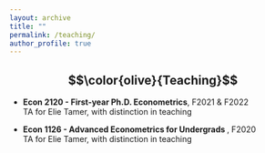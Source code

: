 ```yaml
---
layout: archive
title: ""
permalink: /teaching/
author_profile: true
---
```

## $$\color{olive}{Teaching}$$ 

* <strong> Econ 2120 - First-year Ph.D. Econometrics</strong>, F2021 & F2022\
  TA for Elie Tamer, with distinction in teaching

* <strong>Econ 1126 - Advanced Econometrics for Undergrads </strong>, F2020\
  TA for Elie Tamer, with distinction in teaching
